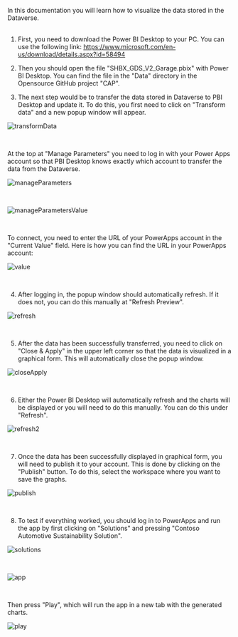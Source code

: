 In this documentation you will learn how to visualize the data stored in the Dataverse. 
<br /> <br /> 

1. First, you need to download the Power BI Desktop to your PC. You can use the following link: https://www.microsoft.com/en-us/download/details.aspx?id=58494 


2. Then you should open the file "SHBX_GDS_V2_Garage.pbix" with Power BI Desktop. You can find the file in the "Data" directory in the Opensource GitHub project "CAP".   


3. The next step would be to transfer the data stored in Dataverse to PBI Desktop and update it. To do this, you first need to click on "Transform data" and a new popup window will appear.  

![transformData](https://github.com/shbxio/CAP/assets/43991954/8efe444c-ae0a-4a4b-b88b-f7065402b7ee)

<br /> 

At the top at "Manage Parameters" you need to log in with your Power Apps account so that PBI Desktop knows exactly which account to transfer the data from the Dataverse.  
    
![manageParameters](https://github.com/shbxio/CAP/assets/43991954/965f6d23-1826-4bf7-b175-9466b94d44db)

<br /> 

![manageParametersValue](https://github.com/shbxio/CAP/assets/43991954/73f54926-01b8-4482-af3d-805d514faae9)

<br /> 

To connect, you need to enter the URL of your PowerApps account in the "Current Value" field. Here is how you can find the URL in your PowerApps account: 

![value](https://github.com/shbxio/CAP/assets/43991954/86e2bd0e-a7db-490b-a780-e6f631373c19)

<br /> 

4. After logging in, the popup window should automatically refresh. If it does not, you can do this manually at "Refresh Preview". 

![refresh](https://github.com/shbxio/CAP/assets/43991954/4e8f4c1d-be06-4084-aa32-5c054abebdb5)

<br /> 

5. After the data has been successfully transferred, you need to click on "Close & Apply" in the upper left corner so that the data is visualized in a graphical form. This will automatically close the popup window. 

![closeApply](https://github.com/shbxio/CAP/assets/43991954/7f6da884-ffd4-4496-a3a5-d8f148e74ca8)

<br /> 

6. Either the Power BI Desktop will automatically refresh and the charts will be displayed or you will need to do this manually. You can do this under "Refresh". 

![refresh2](https://github.com/shbxio/CAP/assets/43991954/ddcaed36-a7a0-4a25-bb03-43c386a2136c)

<br /> 

7. Once the data has been successfully displayed in graphical form, you will need to publish it to your account. This is done by clicking on the "Publish" button. To do this, select the workspace where you want to save the graphs. 

![publish](https://github.com/shbxio/CAP/assets/43991954/624e2806-c77e-4f40-a7c8-3515300dfd0f)

<br /> 

8. To test if everything worked, you should log in to PowerApps and run the app by first clicking on "Solutions" and pressing "Contoso Automotive Sustainability Solution". 

![solutions](https://github.com/shbxio/CAP/assets/43991954/058d3f5e-a45d-4b42-bcf6-1c00e048fe3b)

<br /> 

![app](https://github.com/shbxio/CAP/assets/43991954/6883a463-39af-471a-b81e-b1714c9910a3)

<br /> 

Then press "Play", which will run the app in a new tab with the generated charts. 
    
![play](https://github.com/shbxio/CAP/assets/43991954/5cab2726-5fca-4afa-b8ff-7d564486d4db)
